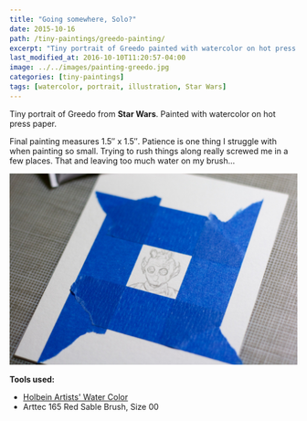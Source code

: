 ```yaml
---
title: "Going somewhere, Solo?"
date: 2015-10-16
path: /tiny-paintings/greedo-painting/
excerpt: "Tiny portrait of Greedo painted with watercolor on hot press paper."
last_modified_at: 2016-10-10T11:20:57-04:00
image: ../../images/painting-greedo.jpg
categories: [tiny-paintings]
tags: [watercolor, portrait, illustration, Star Wars]
---
```


Tiny portrait of Greedo from **Star Wars**. Painted with watercolor on hot press paper.

Final painting measures 1.5&#x2033; x 1.5&#x2033;. Patience is one thing I struggle with when painting so small. Trying to rush things along really screwed me in a few places. That and leaving too much water on my brush...

![Greedo pencil sketch work in process](../../images/painting-greedo-process-1-lg.jpg)

**Tools used:**

- [Holbein Artists' Water Color](https://amzn.to/2ZPsCTN)
- Arttec 165 Red Sable Brush, Size 00
